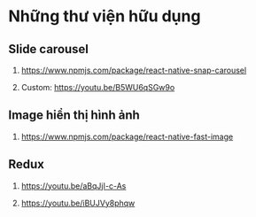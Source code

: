 # Những thư viện hữu dụng

## Slide carousel

1. https://www.npmjs.com/package/react-native-snap-carousel

2. Custom: https://youtu.be/B5WU6qSGw9o

## Image hiển thị hình ảnh

1. https://www.npmjs.com/package/react-native-fast-image

## Redux

1. https://youtu.be/aBqJjI-c-As

2. https://youtu.be/iBUJVy8phqw

